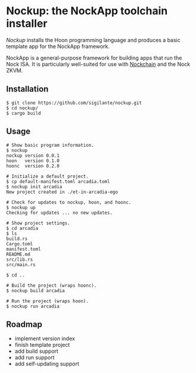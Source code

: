 # Nockup: the NockApp toolchain installer

*Nockup* installs the Hoon programming language and produces a basic template app for the NockApp framework.

NockApp is a general-purpose framework for building apps that run the Nock ISA.  It is particularly well-suited for use with [Nockchain](https://nockchain.org) and the Nock ZKVM.

## Installation

```
$ git clone https://github.com/sigilante/nockup.git
$ cd nockup/
$ cargo build
```

## Usage

```
# Show basic program information.
$ nockup
nockup version 0.0.1
hoon   version 0.1.0
hoonc  version 0.2.0

# Initialize a default project.
$ cp default-manifest.toml arcadia.toml
$ nockup init arcadia
New project created in ./et-in-arcadia-ego

# Check for updates to nockup, hoon, and hoonc.
$ nockup up
Checking for updates ... no new updates.

# Show project settings.
$ cd arcadia
$ ls
build.rs
Cargo.toml
manifest.toml
README.md
src/lib.rs
src/main.rs

$ cd ..

# Build the project (wraps hoonc).
$ nockup build arcadia

# Run the project (wraps hoon).
$ nockup run arcadia
```

## Roadmap

* implement version index
* finish template project
* add build support
* add run support
* add self-updating support
